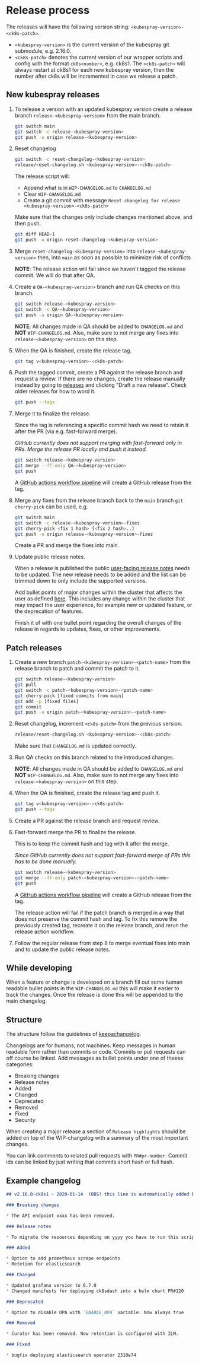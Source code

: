 # Release process

The releases will have the following version string: `<kubespray-version>-<ck8s-patch>`.

- `<kubespray-version>` is the current version of the kubespray git submodule, e.g. 2.16.0.
- `<ck8s-patch>` denotes the current version of our wrapper scripts and config with the format `ck8s<number>`, e.g. ck8s1.
  The `<ck8s-patch>` will always restart at ck8s1 for each new kubespray version, then the number after ck8s will be incremented in case we release a patch.

## New kubespray releases

1. To release a version with an updated kubespray version create a release branch `release-<kubespray-version>` from the main branch.

    ```bash
    git switch main
    git switch -c release-<kubespray-version>
    git push -u origin release-<kubespray-version>
    ```

1. Reset changelog

    ```bash
    git switch -c reset-changelog-<kubespray-version>
    release/reset-changelog.sh <kubespray-version>-<ck8s-patch>
    ```

    The release script will:
    - Append what is in `WIP-CHANGELOG.md` to `CHANGELOG.md`
    - Clear `WIP-CHANGELOG.md`
    - Create a git commit with message `Reset changelog for release <kubespray-version>-<ck8s-patch>`

    Make sure that the changes only include changes mentioned above, and then push.

    ```bash
    git diff HEAD~1
    git push -u origin reset-changelog-<kubespray-version>
    ```

1. Merge `reset-changelog-<kubespray-version>` into `release-<kubespray-version>` then, into `main` as soon as possible to minimize risk of conflicts

    **NOTE**: The release action will fail since we haven't tagged the release commit.
    We will do that after QA.

1. Create a `QA-<kubespray-version>` branch and run QA checks on this branch.

    ```bash
    git switch release-<kubespray-version>
    git switch -c QA-<kubespray-version>
    git push -u origin QA-<kubespray-version>
    ```

    **NOTE**: All changes made in QA should be added to `CHANGELOG.md` and **NOT** `WIP-CHANGELOG.md`.
    Also, make sure to not merge any fixes into `release-<kubespray-version>` on this step.

1. When the QA is finished, create the release tag.

    ```bash
    git tag v<kubespray-version>-<ck8s-patch>
    ```

1. Push the tagged commit, create a PR against the release branch and request a review.
   If there are no changes, create the release manually instead by going to [releases](https://github.com/elastisys/compliantkubernetes-kubespray/releases) and clicking "Draft a new release".
   Check older releases for how to word it.

    ```bash
    git push --tags
    ```

1. Merge it to finalize the release.

    Since the tag is referencing a specific commit hash we need to retain it after the PR (via e.g. fast-forward merge).

    *GitHub currently does not support merging with fast-forward only in PRs.
    Merge the release PR locally and push it instead.*

    ```bash
    git switch release-<kubespray-version>
    git merge --ff-only QA-<kubespray-version>
    git push
    ```

    A [GitHub actions workflow pipeline](/.github/workflows/release.yml) will create a GitHub release from the tag.

1. Merge any fixes from the release branch back to the `main` branch `git cherry-pick` can be used, e.g.

    ```bash
    git switch main
    git switch -c release-<kubespray-version>-fixes
    git cherry-pick <fix 1 hash> [<fix 2 hash>..]
    git push -u origin release-<kubespray-version>-fixes
    ```

    Create a PR and merge the fixes into main.

1. Update public release notes.

    When a release is published the public [user-facing release notes](https://github.com/elastisys/compliantkubernetes/blob/main/docs/release-notes/kubespray.md) needs to be updated. The new release needs to be added and the list can be trimmed down to only include the supported versions.

    Add bullet points of major changes within the cluster that affects the user as defined [here](https://compliantkubernetes.io/user-guide/). This includes any change within the cluster that may impact the user experience, for example new or updated feature, or the deprecation of features.

    Finish it of with one bullet point regarding the overall changes of the release in regards to updates, fixes, or other improvements.

## Patch releases

1. Create a new branch `patch-<kubespray-version>-<patch-name>` from the release branch to patch and commit the patch to it.

    ```bash
    git switch release-<kubespray-version>
    git pull
    git switch -c patch-<kubespray-version>-<patch-name>
    git cherry-pick [fixed commits from main]
    git add -p [fixed files]
    git commit
    git push -u origin patch-<kubespray-version>-<patch-name>
    ```

1. Reset changelog, increment `<ck8s-patch>` from the previous version.

    ```bash
    release/reset-changelog.sh <kubespray-version>-<ck8s-patch>
    ```

    Make sure that `CHANGELOG.md` is updated correctly.

1. Run QA checks on this branch related to the introduced changes.

    **NOTE**: All changes made in QA should be added to `CHANGELOG.md` and **NOT** `WIP-CHANGELOG.md`.
    Also, make sure to not merge any fixes into `release-<kubespray-version>` on this step.

1. When the QA is finished, create the release tag and push it.

    ```bash
    git tag v<kubespray-version>-<ck8s-patch>
    git push --tags
    ```

1. Create a PR against the release branch and request review.

1. Fast-forward merge the PR to finalize the release.

    This is to keep the commit hash and tag with it after the merge.

    *Since GitHub currently does not support fast-forward merge of PRs this has to be done manually.*

    ```bash
    git switch release-<kubespray-version>
    git merge --ff-only patch-<kubespray-version>-<patch-name>
    git push
    ```

    A [GitHub actions workflow pipeline](/.github/workflows/release.yml) will create a GitHub release from the tag.

    The release action will fail if the patch branch is merged in a way that does not preserve the commit hash and tag.
    To fix this remove the previously created tag, recreate it on the release branch, and rerun the release action workflow.

1. Follow the regular release from step 8 to merge eventual fixes into main and to update the public release notes.

## While developing

When a feature or change is developed on a branch fill out some human readable
bullet points in the `WIP-CHANGELOG.md` this will make it easier to track the changes.
Once the release is done this will be appended to the main changelog.

## Structure

The structure follow the guidelines of [keepachangelog](https://keepachangelog.com/en/1.0.0/).

Changelogs are for humans, not machines. Keep messages in human readable form rather
than commits or code. Commits or pull requests can off course be linked. Add messages
as bullet points under one of theese categories:

- Breaking changes
- Release notes
- Added
- Changed
- Deprecated
- Removed
- Fixed
- Security

When creating a major release a section of `Release highlights` should be added
on top of the WIP-changelog with a summary of the most important changes.

You can link comments to related pull requests with `PR#pr-number`. Commit ids can be linked
by just writing that commits short hash or full hash.

## Example changelog

```markdown
## v2.16.0-ck8s1 - 2020-01-14  (OBS! this line is automatically added by script)

### Breaking changes

* The API endpoint xxxx has been removed.

### Release notes

* To migrate the resources depending on yyyy you have to run this script.

### Added

* Option to add prometheus scrape endpoints
* Retetion for elasticsearch

### Changed

* Updated grafana version to 6.7.0
* Changed manifests for deploying ck8sdash into a helm chart PR#120

### Deprecated

* Option to disable OPA with `ENABLE_OPA` variable. Now always true

### Removed

* Curator has been removed. Now retention is configured with ILM.

### Fixed

* bugfix deploying elasticsearch operator 2310e74
```
